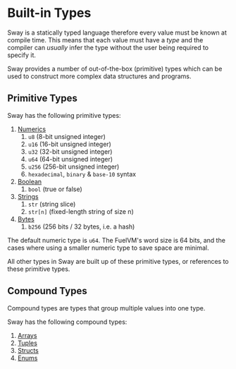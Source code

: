 # Built-in Types

Sway is a statically typed language therefore every value must be known at compile time. This means that each value must have a _type_ and the compiler can _usually_ infer the type without the user being required to specify it.

Sway provides a number of out-of-the-box (primitive) types which can be used to construct more complex data structures and programs.

## Primitive Types

Sway has the following primitive types:

1. [Numerics](numeric.md)
   1. `u8` (8-bit unsigned integer)
   2. `u16` (16-bit unsigned integer)
   3. `u32` (32-bit unsigned integer)
   4. `u64` (64-bit unsigned integer)
   5. `u256` (256-bit unsigned integer)
   6. `hexadecimal`, `binary` & `base-10` syntax
2. [Boolean](boolean.md)
   1. `bool` (true or false)
3. [Strings](string.md)
   1. `str` (string slice)
   1. `str[n]` (fixed-length string of size n)
4. [Bytes](b256.md)
   1. `b256` (256 bits / 32 bytes, i.e. a hash)

<!-- TODO: The following sentence does not belong here. We need to convey the default size, including word size, somewhere however not on this page -->
The default numeric type is `u64`. The FuelVM's word size is 64 bits, and the cases where using a smaller numeric type to save space are minimal.

All other types in Sway are built up of these primitive types, or references to these primitive types.

## Compound Types

Compound types are types that group multiple values into one type.

Sway has the following compound types:

1. [Arrays](arrays.md)
2. [Tuples](tuples.md)
3. [Structs](structs.md)
4. [Enums](enums.md)
